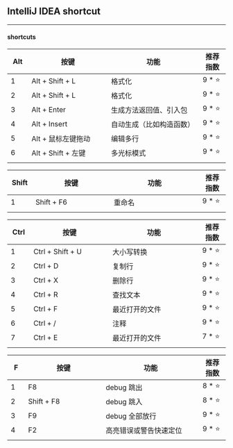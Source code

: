 ## IntelliJ IDEA shortcut

---

#### shortcuts

| Alt | 按键 | 功能 | 推荐指数 |
|---|---|---|---|
| 1 | Alt + Shift + L | 格式化 | 9 * ⭐ |
| 2 | Alt + Shift + L | 格式化 | 9 * ⭐ |
| 3 | Alt + Enter  | 生成方法返回值、引入包 | 9 * ⭐ |
| 4 | Alt + Insert | 自动生成（比如构造函数） | 9 * ⭐ |
| 5 | Alt + 鼠标左键拖动 | 编辑多行 | 9 * ⭐ |
| 6 | Alt + Shift + 左键 | 多光标模式 | 9 * ⭐ |
|<img width=50px/>|<img width=400px/>|<img width=500px/>|<img width=100px/>|

| Shift | 按键 | 功能 | 推荐指数 |
|---|---|---|---|
| 1 | Shift + F6 | 重命名 | 9 * ⭐ |
|<img width=50px/>|<img width=400px/>|<img width=500px/>|<img width=100px/>|

| Ctrl | 按键 | 功能 | 推荐指数 |
|---|---|---|---|
| 1 | Ctrl + Shift + U | 大小写转换 | 9 * ⭐ |
| 2 | Ctrl + D | 复制行 | 9 * ⭐ |
| 3 | Ctrl + X | 删除行 | 9 * ⭐ |
| 4 | Ctrl + R | 查找文本 | 9 * ⭐ |
| 5 | Ctrl + F | 最近打开的文件 | 9 * ⭐ |
| 6 | Ctrl + / | 注释 | 9 * ⭐ |
| 7 | Ctrl + E | 最近打开的文件 | 7 * ⭐ | 
|<img width=50px/>|<img width=400px/>|<img width=500px/>|<img width=100px/>|

| F | 按键 | 功能 | 推荐指数 |
|---|---|---|---|
| 1 | F8 | debug 跳出 | 8 * ⭐ |
| 2 | Shift + F8 | debug 跳入 | 8 * ⭐ |
| 3 | F9 | debug 全部放行 | 9 * ⭐ |
| 4 | F2 | 高亮错误或警告快速定位 | 9 * ⭐ |
|<img width=50px/>|<img width=400px/>|<img width=500px/>|<img width=100px/>|


